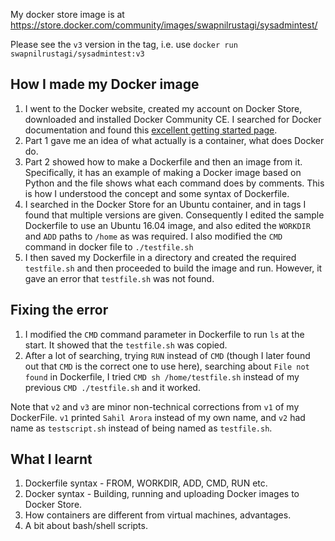 My docker store image is at https://store.docker.com/community/images/swapnilrustagi/sysadmintest/

Please see the `v3` version in the tag, i.e. use `docker run swapnilrustagi/sysadmintest:v3`

## How I made my Docker image

1. I went to the Docker website, created my account on Docker Store, downloaded and installed Docker Community CE. I searched for Docker documentation and found this [excellent getting started page](https://docs.docker.com/get-started/).
2. Part 1 gave me an idea of what actually is a container, what does Docker do.
3. Part 2 showed how to make a Dockerfile and then an image from it. Specifically, it has an example of making a Docker image based on Python and the file shows what each command does by comments. This is how I understood the concept and some syntax of Dockerfile.
4. I searched in the Docker Store for an Ubuntu container, and in tags I found that multiple versions are given. Consequently I edited the sample Dockerfile to use an Ubuntu 16.04 image, and also edited the `WORKDIR` and `ADD` paths to `/home` as was required. I also modified the `CMD` command in docker file to `./testfile.sh`
5. I then saved my Dockerfile in a directory and created the required `testfile.sh` and then proceeded to build the image and run.
However, it gave an error that `testfile.sh` was not found.

## Fixing the error

1. I modified the `CMD` command parameter in Dockerfile to run `ls` at the start. It showed that the `testfile.sh` was copied.
2. After a lot of searching, trying `RUN` instead of `CMD` (though I later found out that `CMD` is the correct one to use here), searching about `File not found` in Dockerfile, I tried `CMD sh /home/testfile.sh` instead of my previous `CMD ./testfile.sh` and it worked.

Note that `v2` and `v3` are minor non-technical corrections from `v1` of my DockerFile. `v1` printed `Sahil Arora` instead of my own name, and `v2` had name as `testscript.sh` instead of being named as `testfile.sh`.


## What I learnt

1. Dockerfile syntax - FROM, WORKDIR, ADD, CMD, RUN etc.
2. Docker syntax - Building, running and uploading Docker images to Docker Store.
3. How containers are different from virtual machines, advantages.
4. A bit about bash/shell scripts.
